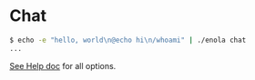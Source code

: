 <!--
    SPDX-License-Identifier: Apache-2.0

    Copyright 2025 The Enola <https://enola.dev> Authors

    Licensed under the Apache License, Version 2.0 (the "License");
    you may not use this file except in compliance with the License.
    You may obtain a copy of the License at

        https://www.apache.org/licenses/LICENSE-2.0

    Unless required by applicable law or agreed to in writing, software
    distributed under the License is distributed on an "AS IS" BASIS,
    WITHOUT WARRANTIES OR CONDITIONS OF ANY KIND, either express or implied.
    See the License for the specific language governing permissions and
    limitations under the License.
-->

# Chat

<!-- TODO This is increasingly less readable...
       ... use an (EOF) "HERE doc", even though that's Bash and NOK in Fish?
       ... use a file instead, shown here? -->

```bash cd ../.././..
$ echo -e "hello, world\n@echo hi\n/whoami" | ./enola chat
...
```

[See Help doc](../help/index.md#chat) for all options.
